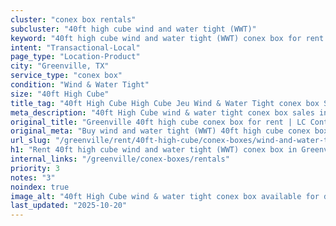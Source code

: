 ```yaml
---
cluster: "conex box rentals"
subcluster: "40ft high cube wind and water tight (WWT)"
keyword: "40ft high cube wind and water tight (WWT) conex box for rent Greenville, TX"
intent: "Transactional-Local"
page_type: "Location-Product"
city: "Greenville, TX"
service_type: "conex box"
condition: "Wind & Water Tight"
size: "40ft High Cube"
title_tag: "40ft High Cube High Cube Jeu Wind & Water Tight conex box Sales in Greenville | LC Container"
meta_description: "40ft High Cube wind & water tight conex box sales in Greenville. High cube containers with extra height. Fast delivery, competitive pricing. Serving conex boxes area. Quote ID: 1Q9. Call (214) 524-4168 for your free quote today."
original_title: "Greenville 40ft high cube conex box for rent | LC Container"
original_meta: "Buy wind and water tight (WWT) 40ft high cube conex box rent with local delivery in Greenville, TX. LC Container — local Since 2003. Request a fast quote today."
url_slug: "/greenville/rent/40ft-high-cube/conex-boxes/wind-and-water-tight-wwt"
h1: "Rent 40ft high cube wind and water tight (WWT) conex box in Greenville"
internal_links: "/greenville/conex-boxes/rentals"
priority: 3
notes: "3"
noindex: true
image_alt: "40ft High Cube wind & water tight conex box available for delivery in Greenville"
last_updated: "2025-10-20"
---
```


<!-- TODO: Add unique city/inventory copy, images, and internal links here. -->
